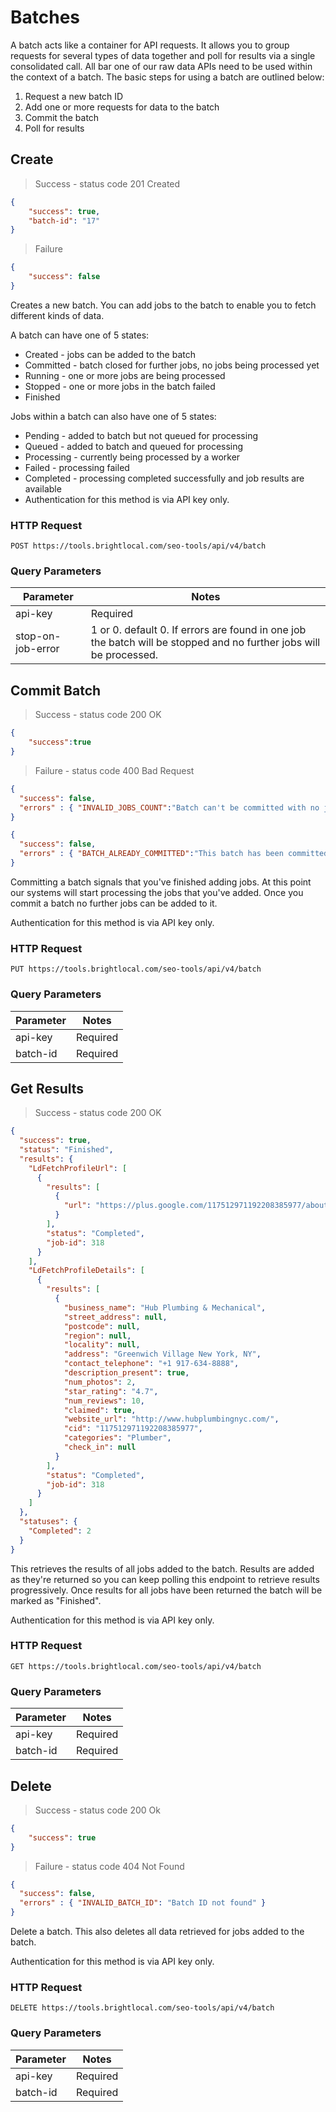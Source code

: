 # Batches

A batch acts like a container for API requests. It allows you to group requests for several types of data together and poll for results via a single consolidated call. All bar one of our raw data APIs need to be used within the context of a batch. The basic steps for using a batch are outlined below:

1. Request a new batch ID
2. Add one or more requests for data to the batch
3. Commit the batch
4. Poll for results

## Create

> Success - status code 201 Created

```json
{
    "success": true,
    "batch-id": "17"
}
```
       
> Failure

```json
{
    "success": false
}
```

Creates a new batch. You can add jobs to the batch to enable you to fetch different kinds of data.

A batch can have one of 5 states:

* Created - jobs can be added to the batch
* Committed - batch closed for further jobs, no jobs being processed yet
* Running - one or more jobs are being processed
* Stopped - one or more jobs in the batch failed
* Finished

Jobs within a batch can also have one of 5 states:

* Pending - added to batch but not queued for processing
* Queued - added to batch and queued for processing
* Processing - currently being processed by a worker
* Failed - processing failed
* Completed - processing completed successfully and job results are available
* Authentication for this method is via API key only.

### HTTP Request

`POST https://tools.brightlocal.com/seo-tools/api/v4/batch`

### Query Parameters

Parameter | Notes
--------- | -----
api-key | Required
stop-on-job-error | 1 or 0. default 0. If errors are found in one job the batch will be stopped and no further jobs will be processed.

## Commit Batch

> Success - status code 200 OK

```json
{
    "success":true
}
```
   
> Failure - status code 400 Bad Request

```json
{
  "success": false,
  "errors" : { "INVALID_JOBS_COUNT":"Batch can't be committed with no jobs" }
}
```

```json
{
  "success": false,
  "errors" : { "BATCH_ALREADY_COMMITTED":"This batch has been committed already" }
}
```

Committing a batch signals that you've finished adding jobs. At this point our systems will start processing the jobs that you've added. Once you commit a batch no further jobs can be added to it.

Authentication for this method is via API key only.

### HTTP Request

`PUT https://tools.brightlocal.com/seo-tools/api/v4/batch`

### Query Parameters

Parameter | Notes
--------- | -----
api-key | Required
batch-id | Required

## Get Results

> Success - status code 200 OK

```json
{
  "success": true,
  "status": "Finished",
  "results": {
    "LdFetchProfileUrl": [
      {
        "results": [
          {
            "url": "https://plus.google.com/117512971192208385977/about?hl=en&rfmt=s"
          }
        ],
        "status": "Completed",
        "job-id": 318
      }
    ],
    "LdFetchProfileDetails": [
      {
        "results": [
          {
            "business_name": "Hub Plumbing & Mechanical",
            "street_address": null,
            "postcode": null,
            "region": null,
            "locality": null,
            "address": "Greenwich Village New York, NY",
            "contact_telephone": "+1 917-634-8888",
            "description_present": true,
            "num_photos": 2,
            "star_rating": "4.7",
            "num_reviews": 10,
            "claimed": true,
            "website_url": "http://www.hubplumbingnyc.com/",
            "cid": "117512971192208385977",
            "categories": "Plumber",
            "check_in": null
          }
        ],
        "status": "Completed",
        "job-id": 318
      }
    ]
  },
  "statuses": {
    "Completed": 2
  }
}
```

This retrieves the results of all jobs added to the batch. Results are added as they're returned so you can keep polling this endpoint to retrieve results progressively. Once results for all jobs have been returned the batch will be marked as "Finished".

Authentication for this method is via API key only.

### HTTP Request

`GET https://tools.brightlocal.com/seo-tools/api/v4/batch`

### Query Parameters

Parameter | Notes
--------- | -----
api-key | Required
batch-id | Required

## Delete

> Success - status code 200 Ok

```json
{
    "success": true
}
```
 
> Failure - status code 404 Not Found

```json
{
  "success": false,
  "errors" : { "INVALID_BATCH_ID": "Batch ID not found" }
}
```

Delete a batch. This also deletes all data retrieved for jobs added to the batch.

Authentication for this method is via API key only.

### HTTP Request

`DELETE https://tools.brightlocal.com/seo-tools/api/v4/batch`

### Query Parameters

Parameter | Notes
--------- | -----
api-key | Required
batch-id | Required
